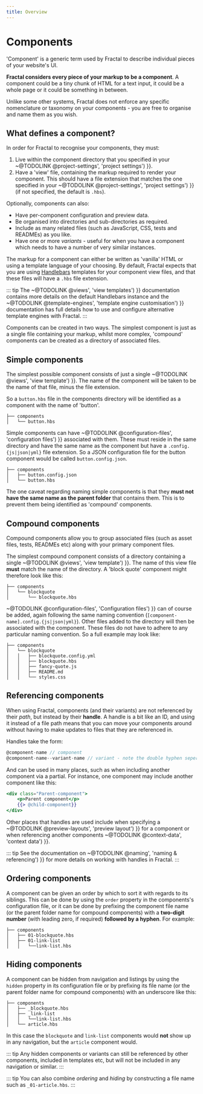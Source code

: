 ```yaml
---
title: Overview
---
```


# Components

'Component' is a generic term used by Fractal to describe individual pieces of your website's UI.

**Fractal considers every piece of your markup to be a component**. A component could be a tiny chunk of HTML for a text input, it could be a whole page or it could be something in between.

Unlike some other systems, Fractal does not enforce any specific nomenclature or taxonomy on your components - you are free to organise and name them as you wish.

## What defines a component?

In order for Fractal to recognise your components, they must:

1. Live within the component directory that you specified in your ~@TODOLINK @project-settings', 'project settings') }}.
2. Have a 'view' file, containing the markup required to render your component. This should have a file extension that matches the one specified in your ~@TODOLINK @project-settings', 'project settings') }} (if not specified, the default is `.hbs`).

Optionally, components can also:

* Have per-component configuration and preview data.
* Be organised into directories and sub-directories as required.
* Include as many related files (such as JavaScript, CSS, tests and READMEs) as you like.
* Have one or more *variants* - useful for when you have a component which needs to have a number of very similar instances.

The markup for a component can either be written as 'vanilla' HTML or using a template language of your choosing. By default, Fractal expects that you are using [Handlebars](http://handlebarsjs.com) templates for your component view files, and that these files will have a `.hbs` file extension.

::: tip
The ~@TODOLINK @views', 'view templates') }} documentation contains more details on the default Handlebars instance and the ~@TODOLINK @template-engines', 'template engine customisation') }} documentation has full details how to use and configure alternative template engines with Fractal.
:::

Components can be created in two ways. The simplest component is just as a single file containing your markup, whilst more complex, 'compound' components can be created as a directory of associated files.

## Simple components

The simplest possible component consists of just a single ~@TODOLINK @views', 'view template') }}. The name of the component will be taken to be the name of that file, minus the file extension.

So a `button.hbs` file in the components directory will be identified as a component with the name of 'button'.

```tree
├── components
│   └── button.hbs
```

Simple components can have ~@TODOLINK @configuration-files', 'configuration files') }} associated with them. These must reside in the same directory and have the same name as the component but have a `.config.{js|json|yml}` file extension. So a JSON configuration file for the button component would be called `button.config.json`.

```tree
├── components
│   ├── button.config.json
│   └── button.hbs
```

The one caveat regarding naming simple components is that they **must not have the same name as the parent folder** that contains them. This is to prevent them being identified as 'compound' components.

## Compound components

Compound components allow you to group associated files (such as asset files, tests, READMEs etc) along with your primary component files.

The simplest compound component consists of a directory containing a single ~@TODOLINK @views', 'view template') }}. The name of this view file **must** match the name of the directory. A 'block quote' component might therefore look like this:

```tree
├── components
│   └── blockquote
│       └── blockquote.hbs
```

~@TODOLINK @configuration-files', 'Configuration files') }} can of course be added, again following the same naming convention (`[component-name].config.{js|json|yml}`). Other files added to the directory will then be associated with the component. These files do not have to adhere to any particular naming convention. So a full example may look like:

```tree
├── components
│   └── blockquote
│   │   ├── blockquote.config.yml
│   │   ├── blockquote.hbs
│   │   ├── fancy-quote.js
│   │   ├── README.md
│   │   └── styles.css
```

## Referencing components

When using Fractal, components (and their variants) are not referenced by their *path*, but instead by their **handle**. A handle is a bit like an ID, and using it instead of a file path means that you can move your components around without having to make updates to files that they are referenced in.

Handles take the form:

```js
@component-name // component
@component-name--variant-name // variant - note the double hyphen seperator.
```

And can be used in many places, such as when including another component via a partial. For instance, one component may include another component like this:

```handlebars
<div class="Parent-component">
    <p>Parent component</p>
    {{> @child-component}}
</div>
```

Other places that handles are used include when specifying a ~@TODOLINK @preview-layouts', 'preview layout') }} for a component or when referencing another components ~@TODOLINK @context-data', 'context data') }}.

::: tip
See the documentation on ~@TODOLINK @naming', 'naming & referencing') }} for more details on working with handles in Fractal.
:::

## Ordering components

A component can be given an order by which to sort it with regards to its siblings. This can be done by using the `order` property in the components's configuration file, or it can be done by prefixing the component file name (or the parent folder name for compound components) with a **two-digit number** (with leading zero, if required) **followed by a hyphen**. For example:

```tree
├── components
│   ├── 01-blockquote.hbs
│   ├── 01-link-list
│   │   └──link-list.hbs
```

## Hiding components

A component can be hidden from navigation and listings by using the `hidden` property in its configuration file or by prefixing its file name (or the parent folder name for compound components) with an underscore like this:

```tree
├── components
│   ├── _blockquote.hbs
│   ├── _link-list
│   │   └──link-list.hbs
│   └── article.hbs
```

In this case the `blockquote` and `link-list` components would **not** show up in any navigation, but the `article` component would.

::: tip
Any hidden components or variants can still be referenced by other components, included in templates etc, but will not be included in any navigation or similar.
:::

::: tip
You can also combine *ordering* and *hiding* by constructing a file name such as `_01-article.hbs`.
:::
